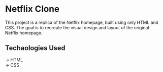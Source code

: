 # Netflix Clone 
This project is a replica of the Netflix homepage, built using only HTML and CSS. The goal is to recreate the visual design and layout of the original Netflix homepage.

## Techaologies Used 
-> HTML<br>
-> CSS<br>
